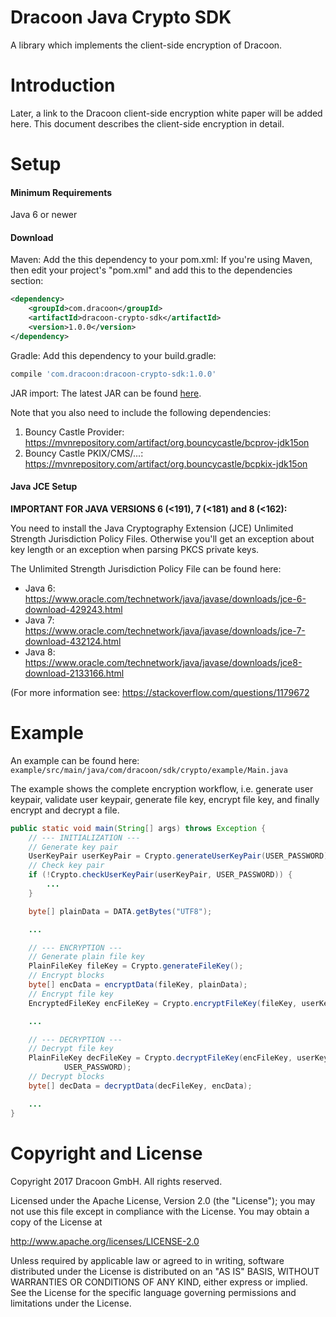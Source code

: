 # Dracoon Java Crypto SDK

A library which implements the client-side encryption of Dracoon.

# Introduction

Later, a link to the Dracoon client-side encryption white paper will be added here. This document describes the
client-side encryption in detail. 

# Setup

#### Minimum Requirements

Java 6 or newer

#### Download

Maven: Add the this dependency to your pom.xml:
If you're using Maven, then edit your project's "pom.xml" and add this to the dependencies section:
```xml
<dependency>
    <groupId>com.dracoon</groupId>
    <artifactId>dracoon-crypto-sdk</artifactId>
    <version>1.0.0</version>
</dependency>
```

Gradle: Add this dependency to your build.gradle:
```groovy
compile 'com.dracoon:dracoon-crypto-sdk:1.0.0'
```

JAR import: The latest JAR can be found [here](https://github.com/dracoon/sdk-crypto-java/releases).

Note that you also need to include the following dependencies:
1. Bouncy Castle Provider: https://mvnrepository.com/artifact/org.bouncycastle/bcprov-jdk15on
2. Bouncy Castle PKIX/CMS/...: https://mvnrepository.com/artifact/org.bouncycastle/bcpkix-jdk15on

#### Java JCE Setup

**IMPORTANT FOR JAVA VERSIONS 6 (<191), 7 (<181) and 8 (<162):**

You need to install the Java Cryptography Extension (JCE) Unlimited Strength Jurisdiction Policy Files. Otherwise you'll
get an exception about key length or an exception when parsing PKCS private keys.

The Unlimited Strength Jurisdiction Policy File can be found here:
- Java 6: https://www.oracle.com/technetwork/java/javase/downloads/jce-6-download-429243.html
- Java 7: https://www.oracle.com/technetwork/java/javase/downloads/jce-7-download-432124.html
- Java 8: https://www.oracle.com/technetwork/java/javase/downloads/jce8-download-2133166.html

(For more information see: https://stackoverflow.com/questions/1179672

# Example

An example can be found here: `example/src/main/java/com/dracoon/sdk/crypto/example/Main.java`

The example shows the complete encryption workflow, i.e. generate user keypair, validate user keypair, generate file key, encrypt file key, and finally encrypt and decrypt a file.

```java
public static void main(String[] args) throws Exception {
    // --- INITIALIZATION ---
    // Generate key pair
    UserKeyPair userKeyPair = Crypto.generateUserKeyPair(USER_PASSWORD);
    // Check key pair
    if (!Crypto.checkUserKeyPair(userKeyPair, USER_PASSWORD)) {
        ...
    }

    byte[] plainData = DATA.getBytes("UTF8");

    ...

    // --- ENCRYPTION ---
    // Generate plain file key
    PlainFileKey fileKey = Crypto.generateFileKey();
    // Encrypt blocks
    byte[] encData = encryptData(fileKey, plainData);
    // Encrypt file key
    EncryptedFileKey encFileKey = Crypto.encryptFileKey(fileKey, userKeyPair.getUserPublicKey());

    ...

    // --- DECRYPTION ---
    // Decrypt file key
    PlainFileKey decFileKey = Crypto.decryptFileKey(encFileKey, userKeyPair.getUserPrivateKey(),
            USER_PASSWORD);
    // Decrypt blocks
    byte[] decData = decryptData(decFileKey, encData);

    ...
}
```

# Copyright and License

Copyright 2017 Dracoon GmbH. All rights reserved.

Licensed under the Apache License, Version 2.0 (the "License"); you may not use this file except in compliance with the
License. You may obtain a copy of the License at

http://www.apache.org/licenses/LICENSE-2.0

Unless required by applicable law or agreed to in writing, software distributed under the License is distributed on an
"AS IS" BASIS, WITHOUT WARRANTIES OR CONDITIONS OF ANY KIND, either express or implied. See the License for the specific
language governing permissions and limitations under the License.